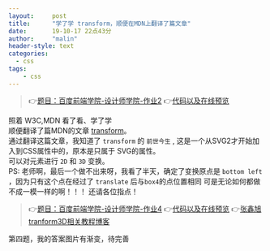 ```yaml
---
layout:     post
title:      "学了学 transform，顺便在MDN上翻译了篇文章"
date:       19-10-17 22点43分
author:     "malin"
header-style: text
categories:
  - css
tags:
    - css
---
```


> 👉[题目：百度前端学院-设计师学院-作业2](http://ife.baidu.com/course/detail/id/29)
> 👉[代码以及在线预览](https://codepen.io/qq240814476/pen/dyypYXZ)


  照着 W3C,MDN 看了看、学了学  
  顺便翻译了篇MDN的文章 [transform](https://wiki.developer.mozilla.org/zh-CN/docs/Web/SVG/Attribute/transform)。  
  通过翻译这篇文章，我知道了 `transform` 的 `前世今生` , 这是一个从SVG2才开始加入到CSS属性中的，原本是只属于 SVG的属性。  
可以对元素进行 `2D` 和 `3D` 变换。  
PS: 老师啊，最后一个做不出来呀，我看了半天，确定了变换原点是 `bottom left` ，因为只有这个点在经过了 `translate` 后与`box4`的点位置相同   可是无论如何都做不成一模一样的啊！！！  还请各位指点！

> 👉[题目：百度前端学院-设计师学院-作业4](http://ife.baidu.com/course/detail/id/31)
> 👉[代码以及在线预览](https://codepen.io/qq240814476/pen/Vwwmerg)
> 👉[张鑫旭tranform3D相关教程博客](http://www.zhangxinxu.com/wordpress/2012/09/css3-3d-transform-perspective-animate-transition/)

  第四题，我的答案图片有渐变，待完善
